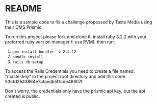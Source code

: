 # README

This is a sample code to fix a challenge propossed by Taste Media using their CMS Prismic.

To run this project please fork and clone it, install ruby 3.2.2 with your preferred ruby version manager (I use RVM), then run:
1. `gem install bundler -v 2.4.12`
2. `bundle install`
3. `rails db:setup`

To access the Rails Credentials you need to create a file named: "master.key" in the project root directory and add this code:
53cfd3543864e7afaedb5f1cde46607f

Don't worry, the credentials only have the prismic api key, but the api created is public.
